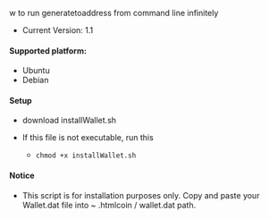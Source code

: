 
w to run generatetoaddress from command line infinitely
* Current Version: 1.1

#### Supported platform:
  - Ubuntu
  - Debian

#### Setup
  * download installWallet.sh

  * If this file is not executable, run this
    - `chmod +x installWallet.sh`

#### Notice

  * This script is for installation purposes only. Copy and paste your Wallet.dat file into ~ .htmlcoin / wallet.dat path.
